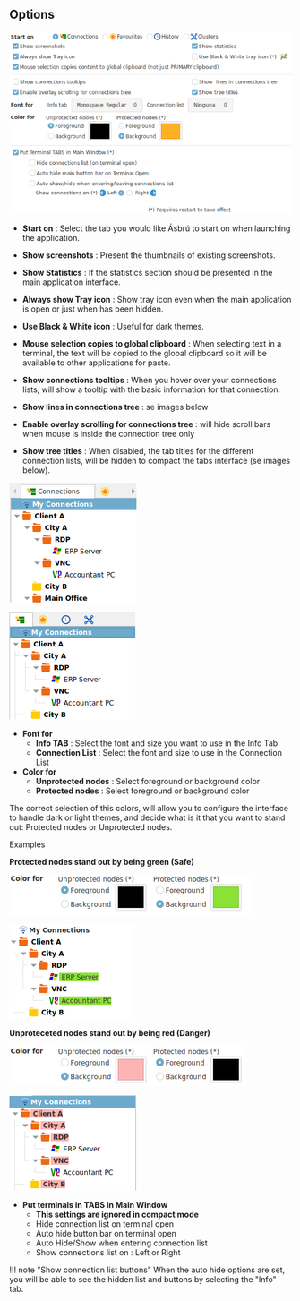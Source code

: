 ## Options

![](images/lf1.png)

+ __Start on__ : Select the tab you would like Ásbrú to start on when launching the application.
+ __Show screenshots__ : Present the thumbnails of existing screenshots.
+ __Show Statistics__ : If the statistics section should be presented in the main application interface.
+ __Always show Tray icon__ : Show tray icon even when the main application is open or just when has been hidden.
+ __Use Black & White icon__ : Useful for dark themes.
+ __Mouse selection copies to global clipboard__ : When selecting text in a terminal, the text will be copied to the global clipboard so it will be available to other applications for paste.

+ __Show connections tooltips__ : When you hover over your connections lists, will show a tooltip with the basic information for that connection.
+ __Show lines in connections tree__ : se images below
+ __Enable overlay scrolling for connections tree__ : will hide scroll bars when mouse is inside the connection tree only
+ __Show tree titles__ : When disabled, the tab titles for the different connection lists, will be hidden to compact the tabs interface (se images below).

![](images/lf2.png)

![](images/lf3.png)

+ __Font for__
    - __Info TAB__ : Select the font and size you want to use in the Info Tab
    - __Connection List__ : Select the font and size to use in the Connection List
+ __Color for__
    - __Unprotected nodes__ : Select foreground or background color
    - __Protected nodes__ : Select foreground or background color

The correct selection of this colors, will allow you to configure the interface to handle dark or light themes, and decide what is it that you want to stand out: Protected nodes or Unprotected nodes.

Examples

__Protected nodes stand out by being green (Safe)__

![](images/lf4-b.png)

![](images/lf4-a.png)

__Unproteceted nodes stand out by being red (Danger)__

![](images/lf5-b.png)

![](images/lf5-a.png)

+ __Put terminals in TABS in Main Window__
    - __This settings are ignored in compact mode__
    - Hide connection list on terminal open
    - Auto hide button bar on terminal open
    - Auto Hide/Show when entering connection list
    - Show connections list on : Left or Right

!!! note "Show connection list buttons"
    When the auto hide options are set, you will be able to see the hidden list and buttons by selecting the "Info" tab.

